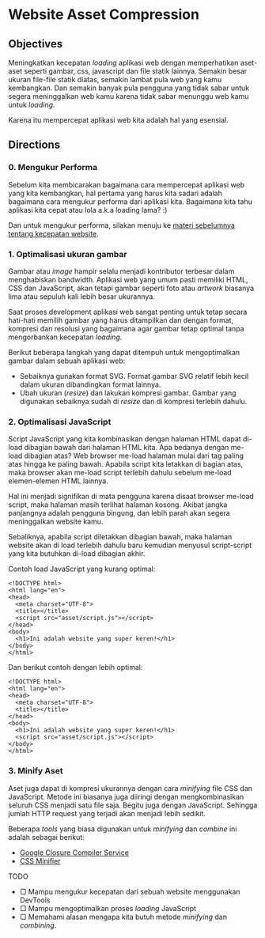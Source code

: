 # Website Asset Compression

## Objectives

Meningkatkan kecepatan *loading* aplikasi web dengan memperhatikan aset-aset seperti gambar, css, javascript dan file statik lainnya. Semakin besar ukuran file-file statik diatas, semakin lambat pula web yang kamu kembangkan. Dan semakin banyak pula pengguna yang tidak sabar untuk segera meninggalkan web kamu karena tidak sabar menunggu web kamu untuk *loading*.

Karena itu mempercepat aplikasi web kita adalah hal yang esensial.

## Directions

### 0. Mengukur Performa

Sebelum kita membicarakan bagaimana cara mempercepat aplikasi web yang kita
kembangkan, hal pertama yang harus kita sadari adalah bagaimana cara
mengukur performa dari aplikasi kita. Bagaimana kita tahu aplikasi kita
cepat atau lola a.k.a loading lama? :)

Dan untuk mengukur performa, silakan menuju ke [materi sebelumnya tentang
kecepatan website](./website-speed.md).

### 1. Optimalisasi ukuran gambar

Gambar atau *image* hampir selalu menjadi kontributor terbesar dalam menghabiskan bandwidth. Aplikasi web yang umum pasti memiliki HTML, CSS dan JavaScript, akan tetapi gambar seperti foto atau *artwork* biasanya lima atau sepuluh kali lebih besar ukurannya.

Saat proses development aplikasi web sangat penting untuk tetap secara hati-hati memilih gambar yang harus ditampilkan dan dengan format, kompresi dan resolusi yang bagaimana agar gambar tetap optimal tanpa mengorbankan kecepatan *loading*.

Berikut beberapa langkah yang dapat ditempuh untuk mengoptimalkan gambar
dalam sebuah aplikasi web:

* Sebaiknya gunakan format SVG. Format gambar SVG relatif lebih kecil dalam
  ukuran dibandingkan format lainnya.
* Ubah ukuran (*resize*) dan lakukan kompresi gambar. Gambar yang digunakan
  sebaiknya sudah di *resize* dan di kompresi terlebih dahulu.

### 2. Optimalisasi JavaScript

Script JavaScript yang kita kombinasikan dengan halaman HTML dapat di-load
dibagian bawah dari halaman HTML kita. Apa bedanya dengan me-load dibagian
atas? Web browser me-load halaman mulai dari tag paling atas hingga ke
paling bawah. Apabila script kita letakkan di bagian atas, maka browser akan
me-load script terlebih dahulu sebelum me-load elemen-elemen HTML lainnya.

Hal ini menjadi signifikan di mata pengguna karena disaat browser me-load
script, maka halaman masih terlihat halaman kosong. Akibat jangka panjangnya
adalah pengguna bingung, dan lebih parah akan segera meninggalkan website
kamu.

Sebaliknya, apabila script diletakkan dibagian bawah, maka halaman website
akan di load terlebih dahulu baru kemudian menyusul script-script yang kita
butuhkan di-load dibagian akhir.

Contoh load JavaScript yang kurang optimal:

```
<!DOCTYPE html>
<html lang="en">
<head>
  <meta charset="UTF-8">
  <title></title>
  <script src="asset/script.js"></script>
</head>
<body>
  <h1>Ini adalah website yang super keren!</h1>
</body>
</html>

```

Dan berikut contoh dengan lebih optimal:

```
<!DOCTYPE html>
<html lang="en">
<head>
  <meta charset="UTF-8">
  <title></title>
</head>
<body>
  <h1>Ini adalah website yang super keren!</h1>
  <script src="asset/script.js"></script>
</body>
</html>

```

### 3. Minify Aset

Aset juga dapat di kompresi ukurannya dengan cara *minifying* file CSS dan
JavaScript. Metode ini biasanya juga diiringi dengan mengkombinasikan
seluruh CSS menjadi satu file saja. Begitu juga dengan JavaScript. Sehingga
jumlah HTTP request yang terjadi akan menjadi lebih sedikit.

Beberapa *tools* yang biasa digunakan untuk *minifying* dan *combine* ini
adalah sebagai berikut:

* [Google Closure Compiler Service](http://closure-compiler.appspot.com/home)
* [CSS Minifier](http://cssminifier.com/)


TODO

- ▢ Mampu mengukur kecepatan dari sebuah website menggunakan DevTools
- ▢ Mampu mengoptimalkan proses *loading* JavaScript
- ▢ Memahami alasan mengapa kita butuh metode *minifying* dan *combining*.
